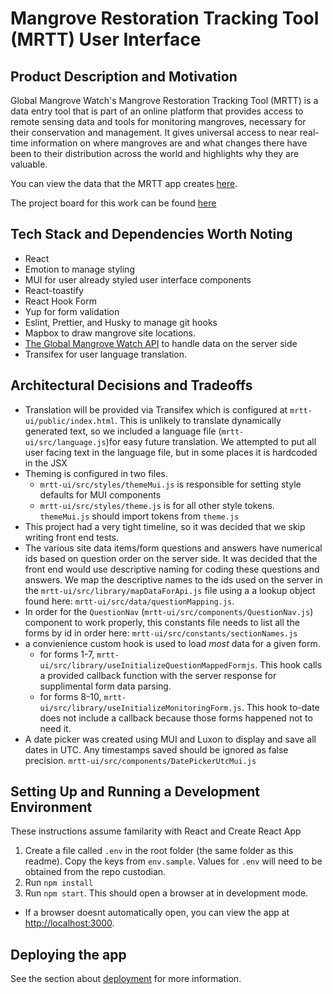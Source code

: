# Mangrove Restoration Tracking Tool (MRTT) User Interface

## Product Description and Motivation

Global Mangrove Watch's Mangrove Restoration Tracking Tool (MRTT) is a data entry tool that is part of an online platform that provides access to remote sensing data and tools for monitoring mangroves, necessary for their conservation and management. It gives universal access to near real-time information on where mangroves are and what changes there have been to their distribution across the world and highlights why they are valuable.

You can view the data that the MRTT app creates [here](https://globalmangrovewatch.org/).

The project board for this work can be found [here](https://github.com/Vizzuality/mangrove-atlas/issues)

## Tech Stack and Dependencies Worth Noting

- React
- Emotion to manage styling
- MUI for user already styled user interface components
- React-toastify
- React Hook Form
- Yup for form validation
- Eslint, Prettier, and Husky to manage git hooks
- Mapbox to draw mangrove site locations.
- [The Global Mangrove Watch API](https://github.com/globalmangrovewatch/gmw-api) to handle data on the server side
- Transifex for user language translation.

## Architectural Decisions and Tradeoffs

- Translation will be provided via Transifex which is configured at `mrtt-ui/public/index.html`. This is unlikely to translate dynamically generated text, so we included a language file (`mrtt-ui/src/language.js`)for easy future translation. We attempted to put all user facing text in the language file, but in some places it is hardcoded in the JSX
- Theming is configured in two files.
  - `mrtt-ui/src/styles/themeMui.js` is responsible for setting style defaults for MUI components
  - `mrtt-ui/src/styles/theme.js` is for all other style tokens. `themeMui.js` should import tokens from `theme.js`
- This project had a very tight timeline, so it was decided that we skip writing front end tests.
- The various site data items/form questions and answers have numerical ids based on question order on the server side. It was decided that the front end would use descriptive naming for coding these questions and answers. We map the descriptive names to the ids used on the server in the `mrtt-ui/src/library/mapDataForApi.js` file using a a lookup object found here: `mrtt-ui/src/data/questionMapping.js`.
- In order for the `QuestionNav` (`mrtt-ui/src/components/QuestionNav.js`) component to work properly, this constants file needs to list all the forms by id in order here: `mrtt-ui/src/constants/sectionNames.js`
- a convienience custom hook is used to load _most_ data for a given form.
  - for forms 1-7, `mrtt-ui/src/library/useInitializeQuestionMappedFormjs`. This hook calls a provided callback function with the server response for supplimental form data parsing.
  - for forms 8-10, `mrtt-ui/src/library/useInitializeMonitoringForm.js`. This hook to-date does not include a callback because those forms happened not to need it.
- A date picker was created using MUI and Luxon to display and save all dates in UTC. Any timestamps saved should be ignored as false precision. `mrtt-ui/src/components/DatePickerUtcMui.js`

## Setting Up and Running a Development Environment

These instructions assume familarity with React and Create React App

1. Create a file called `.env` in the root folder (the same folder as this readme). Copy the keys from `env.sample`. Values for `.env` will need to be obtained from the repo custodian.
1. Run `npm install`
1. Run `npm start`. This should open a browser at in development mode.

- If a browser doesnt automatically open, you can view the app at [http://localhost:3000](http://localhost:3000).

## Deploying the app

See the section about [deployment](https://facebook.github.io/create-react-app/docs/deployment) for more information.
